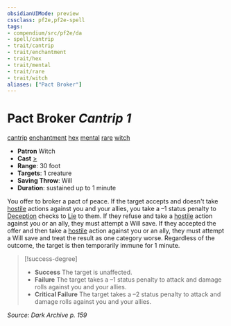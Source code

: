 ```yaml
---
obsidianUIMode: preview
cssclass: pf2e,pf2e-spell
tags:
- compendium/src/pf2e/da
- spell/cantrip
- trait/cantrip
- trait/enchantment
- trait/hex
- trait/mental
- trait/rare
- trait/witch
aliases: ["Pact Broker"]
---
```

# Pact Broker *Cantrip 1*   
[cantrip](cantrip.md "Cantrip Spell Trait")  [enchantment](enchantment.md "Enchantment School Trait")  [hex](hex-apg.md "Hex Combat Trait")  [mental](mental.md "Mental Effect Trait")  [rare](rare.md "Rare Rarity Trait")  [witch](Reference/Rules/Traits/witch-apg.md "Witch Class Trait")  

- **Patron** Witch
- **Cast** [>](chapter-9-playing-the-game.md#Actions "Single Action") 
- **Range**: 30 foot
- **Targets**: 1 creature
- **Saving Throw**: Will
- **Duration**: sustained up to 1 minute

You offer to broker a pact of peace. If the target accepts and doesn't take [hostile](conditions.md#Hostile) actions against you and your allies, you take a –1 status penalty to [Deception](skills.md#Deception) checks to [Lie](lie.md) to them. If they refuse and take a [hostile](conditions.md#Hostile) action against you or an ally, they must attempt a Will save. If they accepted the offer and then take a [hostile](conditions.md#Hostile) action against you or an ally, they must attempt a Will save and treat the result as one category worse. Regardless of the outcome, the target is then temporarily immune for 1 minute.

> [!success-degree] 
> - **Success** The target is unaffected.
> - **Failure** The target takes a –1 status penalty to attack and damage rolls against you and your allies.
> - **Critical Failure** The target takes a –2 status penalty to attack and damage rolls against you and your allies.

*Source: Dark Archive p. 159*